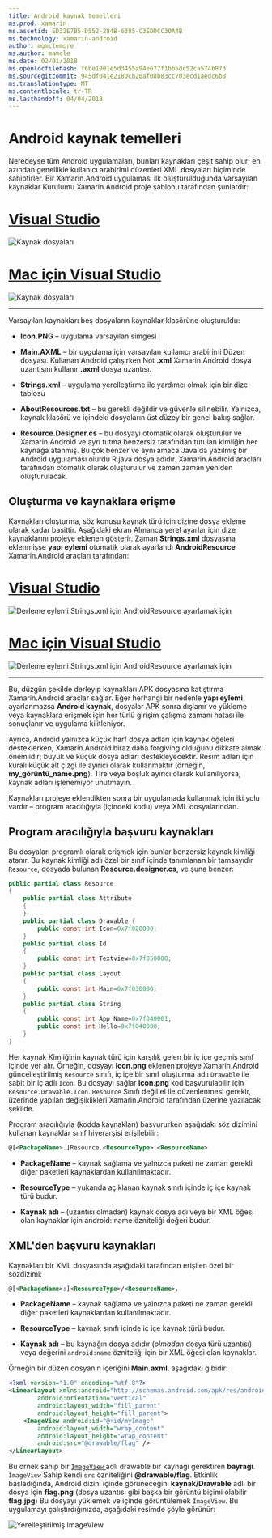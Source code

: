 ```yaml
---
title: Android kaynak temelleri
ms.prod: xamarin
ms.assetid: ED32E7B5-D552-284B-6385-C3EDDCC30A4B
ms.technology: xamarin-android
author: mgmclemore
ms.author: mamcle
ms.date: 02/01/2018
ms.openlocfilehash: f6be1001e5d3455a94e677f1bb5dc52ca574b873
ms.sourcegitcommit: 945df041e2180cb20af08b83cc703ecd1aedc6b0
ms.translationtype: MT
ms.contentlocale: tr-TR
ms.lasthandoff: 04/04/2018
---
```

# <a name="android-resource-basics"></a>Android kaynak temelleri

Neredeyse tüm Android uygulamaları, bunları kaynakları çeşit sahip olur; en azından genellikle kullanıcı arabirimi düzenleri XML dosyaları biçiminde sahiptirler. Bir Xamarin.Android uygulaması ilk oluşturulduğunda varsayılan kaynaklar Kurulumu Xamarin.Android proje şablonu tarafından şunlardır:

# <a name="visual-studiotabvswin"></a>[Visual Studio](#tab/vswin)

![Kaynak dosyaları](android-resource-basics-images/01-resource-files-vs.png)
 
# <a name="visual-studio-for-mactabvsmac"></a>[Mac için Visual Studio](#tab/vsmac)

![Kaynak dosyaları](android-resource-basics-images/01-resource-files-xs.png)
 
-----

Varsayılan kaynakları beş dosyaların kaynaklar klasörüne oluşturuldu:

-  **Icon.PNG** &ndash; uygulama varsayılan simgesi

-  **Main.AXML** &ndash; bir uygulama için varsayılan kullanıcı arabirimi Düzen dosyası. Kullanan Android çalışırken Not **.xml** Xamarin.Android dosya uzantısını kullanır **.axml** dosya uzantısı.

-  **Strings.xml** &ndash; uygulama yerelleştirme ile yardımcı olmak için bir dize tablosu

-  **AboutResources.txt** &ndash; bu gerekli değildir ve güvenle silinebilir. Yalnızca, kaynak klasörü ve içindeki dosyaların üst düzey bir genel bakış sağlar.

-  **Resource.Designer.cs** &ndash; bu dosyayı otomatik olarak oluşturulur ve Xamarin.Android ve ayrı tutma benzersiz tarafından tutulan kimliğin her kaynağa atanmış. Bu çok benzer ve aynı amaca Java'da yazılmış bir Android uygulaması olurdu R.java dosya adıdır. Xamarin.Android araçları tarafından otomatik olarak oluşturulur ve zaman zaman yeniden oluşturulacak.


## <a name="creating-and-accessing-resources"></a>Oluşturma ve kaynaklara erişme

Kaynakları oluşturma, söz konusu kaynak türü için dizine dosya ekleme olarak kadar basittir. Aşağıdaki ekran Almanca yerel ayarlar için dize kaynaklarını projeye eklenen gösterir. Zaman **Strings.xml** dosyasına eklenmişse **yapı eylemi** otomatik olarak ayarlandı **AndroidResource** Xamarin.Android araçları tarafından:

# <a name="visual-studiotabvswin"></a>[Visual Studio](#tab/vswin)

![Derleme eylemi Strings.xml için AndroidResource ayarlamak için](android-resource-basics-images/02-build-action-vs.png)
 
# <a name="visual-studio-for-mactabvsmac"></a>[Mac için Visual Studio](#tab/vsmac)

![Derleme eylemi Strings.xml için AndroidResource ayarlamak için](android-resource-basics-images/02-build-action-xs.png)
 
-----
 

Bu, düzgün şekilde derleyip kaynakları APK dosyasına katıştırma Xamarin.Android araçlar sağlar. Eğer herhangi bir nedenle **yapı eylemi** ayarlanmazsa **Android kaynak**, dosyalar APK sonra dışlanır ve yükleme veya kaynaklara erişmek için her türlü girişim çalışma zamanı hatası ile sonuçlanır ve uygulama kilitleniyor.

Ayrıca, Android yalnızca küçük harf dosya adları için kaynak öğeleri desteklerken, Xamarin.Android biraz daha forgiving olduğunu dikkate almak önemlidir; büyük ve küçük dosya adları destekleyecektir. Resim adları için kuralı küçük alt çizgi ile ayırıcı olarak kullanmaktır (örneğin, **my\_görüntü\_name.png**). Tire veya boşluk ayırıcı olarak kullanılıyorsa, kaynak adları işlenemiyor unutmayın.

Kaynakları projeye eklendikten sonra bir uygulamada kullanmak için iki yolu vardır &ndash; program aracılığıyla (içindeki kodu) veya XML dosyalarından.


## <a name="referencing-resources-programmatically"></a>Program aracılığıyla başvuru kaynakları

Bu dosyaları programlı olarak erişmek için bunlar benzersiz kaynak kimliği atanır. Bu kaynak kimliği adlı özel bir sınıf içinde tanımlanan bir tamsayıdır `Resource`, dosyada bulunan **Resource.designer.cs**, ve şuna benzer:

```csharp
public partial class Resource
{
    public partial class Attribute
    {
    }
    public partial class Drawable {
        public const int Icon=0x7f020000;
    }
    public partial class Id
    {
        public const int Textview=0x7f050000;
    }
    public partial class Layout
    {
        public const int Main=0x7f030000;
    }
    public partial class String
    {
        public const int App_Name=0x7f040001;
        public const int Hello=0x7f040000;
    }
}
```

Her kaynak Kimliğinin kaynak türü için karşılık gelen bir iç içe geçmiş sınıf içinde yer alır. Örneğin, dosyayı **Icon.png** eklenen projeye Xamarin.Android güncelleştirilmiş `Resource` sınıfı, iç içe bir sınıf oluşturma adlı `Drawable` ile sabit bir iç adlı `Icon`.
Bu dosyayı sağlar **Icon.png** kod başvurulabilir için `Resource.Drawable.Icon`. `Resource` Sınıfı değil el ile düzenlenmesi gerekir, üzerinde yapılan değişiklikleri Xamarin.Android tarafından üzerine yazılacak şekilde.

Program aracılığıyla (kodda kaynakları) başvururken aşağıdaki söz dizimini kullanan kaynaklar sınıf hiyerarşisi erişilebilir:

```xml
@[<PackageName>.]Resource.<ResourceType>.<ResourceName>
```

-  **PackageName** &ndash; kaynak sağlama ve yalnızca paketi ne zaman gerekli diğer paketleri kaynaklardan kullanılmaktadır.

-  **ResourceType** &ndash; yukarıda açıklanan kaynak sınıfı içinde iç içe kaynak türü budur.

-  **Kaynak adı** &ndash; (uzantısı olmadan) kaynak dosya adı veya bir XML öğesi olan kaynaklar için android: name özniteliği değeri budur.


## <a name="referencing-resources-from-xml"></a>XML'den başvuru kaynakları

Kaynakları bir XML dosyasında aşağıdaki tarafından erişilen özel bir sözdizimi:

```xml
@[<PackageName>:]<ResourceType>/<ResourceName>.
```

-  **PackageName** &ndash; kaynak sağlama ve yalnızca paketi ne zaman gerekli diğer paketleri kaynaklardan kullanılmaktadır.

-  **ResourceType** &ndash; kaynak sınıfı içinde iç içe kaynak türü budur.

-  **Kaynak adı** &ndash; bu kaynağın dosya adıdır (*olmadan* dosya türü uzantısı) veya değerini `android:name` özniteliği için bir XML öğesi olan kaynaklar.

Örneğin bir düzen dosyanın içeriğini **Main.axml**, aşağıdaki gibidir:

```xml
<?xml version="1.0" encoding="utf-8"?>
<LinearLayout xmlns:android="http://schemas.android.com/apk/res/android"
        android:orientation="vertical"
        android:layout_width="fill_parent"
        android:layout_height="fill_parent">
    <ImageView android:id="@+id/myImage"
        android:layout_width="wrap_content"
        android:layout_height="wrap_content"
        android:src="@drawable/flag" />
</LinearLayout>
```

Bu örnek sahip bir [ `ImageView` ](https://developer.xamarin.com/recipes/android/controls/imageview) adlı drawable bir kaynağı gerektiren **bayrağı**. `ImageView` Sahip kendi `src` özniteliğini **@drawable/flag**. Etkinlik başladığında, Android dizini içinde görüneceğini **kaynak/Drawable** adlı bir dosya için **flag.png** (dosya uzantısı gibi başka bir görüntü biçimi olabilir **flag.jpg**) Bu dosyayı yüklemek ve içinde görüntülemek `ImageView`.
Bu uygulamayı çalıştırdığınızda, aşağıdaki resimde şöyle görünür:

![Yerelleştirilmiş ImageView](android-resource-basics-images/03-localized-screenshot.png)

